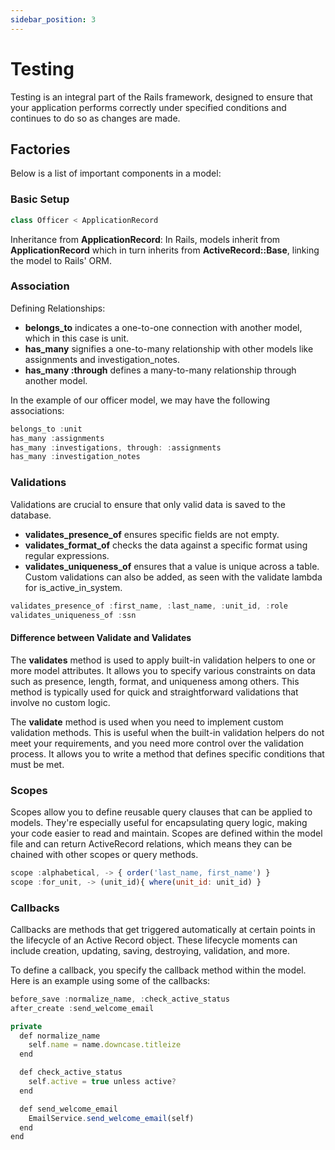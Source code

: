 ```yaml
---
sidebar_position: 3
---
```


# Testing

Testing is an integral part of the Rails framework, designed to ensure that your application performs correctly under specified conditions and continues to do so as changes are made. 


## Factories

Below is a list of important components in a model:

### Basic Setup
```jsx
class Officer < ApplicationRecord
```

Inheritance from **ApplicationRecord**: In Rails, models inherit from **ApplicationRecord** which in turn inherits from **ActiveRecord::Base**, linking the model to Rails' ORM.


### Association

Defining Relationships:
- **belongs_to** indicates a one-to-one connection with another model, which in this case is unit.
- **has_many** signifies a one-to-many relationship with other models like assignments and investigation_notes.
- **has_many :through** defines a many-to-many relationship through another model.

In the example of our officer model, we may have the following associations:
```jsx
belongs_to :unit
has_many :assignments
has_many :investigations, through: :assignments
has_many :investigation_notes
```

### Validations 

Validations are crucial to ensure that only valid data is saved to the database.
- **validates_presence_of** ensures specific fields are not empty.
- **validates_format_of** checks the data against a specific format using regular expressions.
- **validates_uniqueness_of** ensures that a value is unique across a table.
Custom validations can also be added, as seen with the validate lambda for is_active_in_system.

```jsx
validates_presence_of :first_name, :last_name, :unit_id, :role
validates_uniqueness_of :ssn
```

#### Difference between Validate and Validates 

The **validates** method is used to apply built-in validation helpers to one or more model attributes. It allows you to specify various constraints on data such as presence, length, format, and uniqueness among others. This method is typically used for quick and straightforward validations that involve no custom logic.

The **validate** method is used when you need to implement custom validation methods. This is useful when the built-in validation helpers do not meet your requirements, and you need more control over the validation process. It allows you to write a method that defines specific conditions that must be met.


### Scopes

Scopes allow you to define reusable query clauses that can be applied to models. They're especially useful for encapsulating query logic, making your code easier to read and maintain. Scopes are defined within the model file and can return ActiveRecord relations, which means they can be chained with other scopes or query methods.

```jsx
scope :alphabetical, -> { order('last_name, first_name') }
scope :for_unit, -> (unit_id){ where(unit_id: unit_id) }
```

### Callbacks

Callbacks are methods that get triggered automatically at certain points in the lifecycle of an Active Record object. These lifecycle moments can include creation, updating, saving, destroying, validation, and more. 

To define a callback, you specify the callback method within the model. Here is an example using some of the callbacks:

```jsx
before_save :normalize_name, :check_active_status
after_create :send_welcome_email

private
  def normalize_name
    self.name = name.downcase.titleize
  end

  def check_active_status
    self.active = true unless active?
  end

  def send_welcome_email
    EmailService.send_welcome_email(self)
  end
end
```

